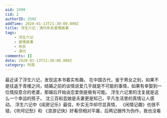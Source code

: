 ```yaml
---
aid: 2499
cid: 2
authorID: 2592
addTime: 2020-01-13T21:30:00.000Z
title: 浮生六记：清代布衣爱情故事
tags:
    - 浮生六记
    - 爱情故事
    - 布衣
    - 清代
comments: []
date: 2020-01-13T21:30:00.000Z
category: 时政
---
```


最近读了浮生六记，发现这本书着实有趣。 在中国古代，鉴于男女之别，如果不是往返于青楼之间，结婚之前的谈情说爱几乎就是不可能的事情，如果有幸娶到一位情投意合的老婆，那婚后开始谈恋爱倒是极有可能。 浮生六记里的沈复就是这么一个幸运的孩子。 沈三百和芸娘是夫妻更是知己，平凡生活里的真情让人感动。 浮生六记中《闺房记乐》最佳，朴实无华却尽显真情， 《闲情记趣》也很不错，《坎坷记愁》和 《浪游记快》好看但相对平庸，后两记据传为伪作，我也没看
